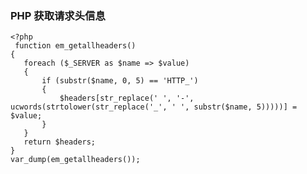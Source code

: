 ### PHP 获取请求头信息

    <?php
     function em_getallheaders()
    {
       foreach ($_SERVER as $name => $value)
       {
           if (substr($name, 0, 5) == 'HTTP_')
           {
               $headers[str_replace(' ', '-', ucwords(strtolower(str_replace('_', ' ', substr($name, 5)))))] = $value;
           }
       }
       return $headers;
    }
    var_dump(em_getallheaders());
